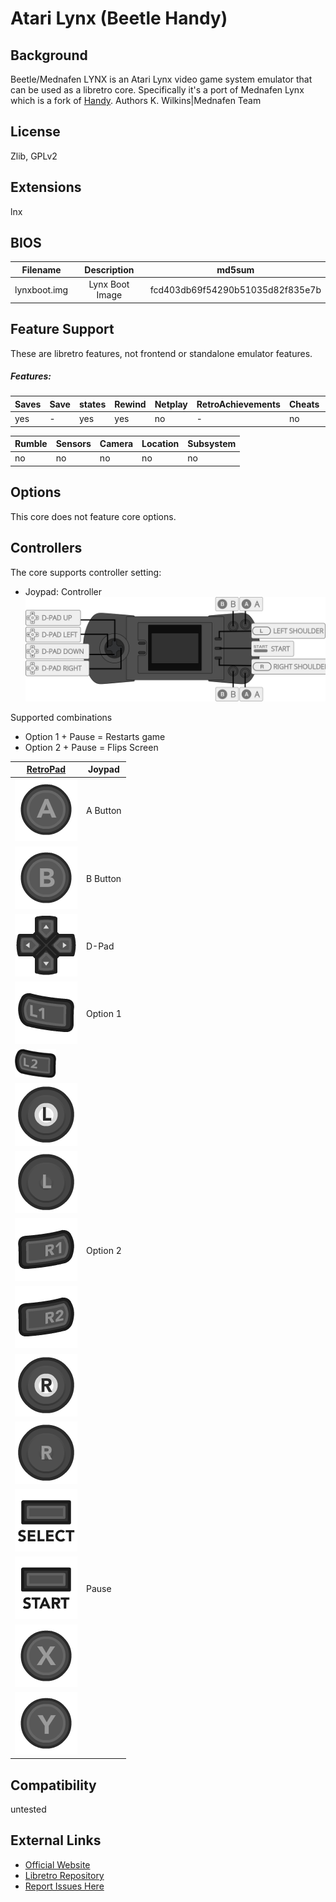 # Atari Lynx (Beetle Handy)

## Background
Beetle/Mednafen LYNX is an Atari Lynx video game system emulator that can be used as a libretro core. Specifically it's a port of Mednafen Lynx which is a fork of [Handy](https://wiki.libretro.com/index.php?title=Handy). Authors K. Wilkins|Mednafen Team

## License

Zlib, GPLv2

## Extensions

lnx

## BIOS
|   Filename    |    Description        |              md5sum              |
|:-------------:|:---------------------:|:--------------------------------:|
|lynxboot.img   |Lynx Boot Image        | fcd403db69f54290b51035d82f835e7b |


## Feature Support
These are libretro features, not frontend or standalone emulator features.

##### Features:
| Saves | Save | states | Rewind | Netplay | RetroAchievements | Cheats | Controllers |
|-------|------|--------|--------|---------|-------------------|--------|-------------|
| yes   |   -  |   yes  |  yes   |   no    |         -         |    no  |    yes      |

| Rumble | Sensors | Camera | Location | Subsystem |
|--------|---------|--------|----------|-----------|
|   no   |    no   |   no   |    no    |    no     |

## Options

This core does not feature core options.

## Controllers

The core supports controller setting:
* Joypad: Controller
![Atari Lynx_Gamepad_Diagram](images/Controllers/mednafen_lynx_joypad.png)

Supported combinations

* Option 1 + Pause = Restarts game
* Option 2 + Pause = Flips Screen

| [RetroPad](RetroPad)                                           | Joypad |
|----------------------------------------------------------------|--------|
| ![RetroPad_A](images/RetroPad/Retro_A_Round.png)               |A Button |
| ![RetroPad_B](images/RetroPad/Retro_B_Round.png)               |B Button |
| ![RetroPad_Dpad](images/RetroPad/Retro_Dpad.png)               | D-Pad |
| ![RetroPad_L1](images/RetroPad/Retro_L1.png)                   |Option 1 |
| ![RetroPad_L2](images/RetroPad/Retro_L2_Temp.png)              |        |
| ![RetroPad_L3](images/RetroPad/Retro_L3.png)                   |        |
| ![RetroPad_Left_Stick](images/RetroPad/Retro_Left_Stick.png)   |        |
| ![RetroPad_R1](images/RetroPad/Retro_R1.png)                   |Option 2|
| ![RetroPad_R2](images/RetroPad/Retro_R2.png)                   |        |
| ![RetroPad_R3](images/RetroPad/Retro_R3.png)                   |        |
| ![RetroPad_Right_Stick](images/RetroPad/Retro_Right_Stick.png) |        |
| ![RetroPad_Select](images/RetroPad/Retro_Select.png)           |        |
| ![RetroPad_Start](images/RetroPad/Retro_Start.png)             |Pause |
| ![RetroPad_X](images/RetroPad/Retro_X_Round.png)               |        |
| ![RetroPad_Y](images/RetroPad/Retro_Y_Round.png)               |        |

## Compatibility

untested
## External Links

* [Official Website](http://mednafen.sourceforge.net/)  
* [Libretro Repository](https://github.com/libretro/beetle-lynx-libretro)
* [Report Issues Here](http://github.com/libretro/libretro-meta/issues)
